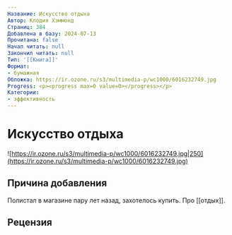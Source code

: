 ```yaml
---
Название: Искусство отдыха
Автор: Клодия Хэммонд
Страниц: 384
Добавлена в базу: 2024-07-13
Прочитана: false
Начал читать: null
Закончил читать: null
Тип: '[[Книга]]'
Формат:
- бумажная
Обложка: https://ir.ozone.ru/s3/multimedia-p/wc1000/6016232749.jpg
Progress: <p><progress max=0 value=0></progress></p>
Категории:
- эффективность
---
```

# Искусство отдыха

![https://ir.ozone.ru/s3/multimedia-p/wc1000/6016232749.jpg|250](https://ir.ozone.ru/s3/multimedia-p/wc1000/6016232749.jpg)

## Причина добавления

Полистал в магазине пару лет назад, захотелось купить. Про [[отдых]].

## Рецензия